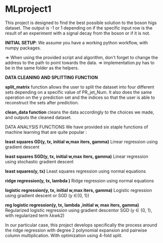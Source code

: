 # MLproject1
This project is designed to find the best possible solution to the boson higs dataset. The output is -1 or 1 depending on if the specific input row
is the result of an experiment with a signal decay from the boson or if it is not.


**INITIAL SETUP**: 
We assume you have a working python workflow, with numpy packages.

=> When using the provided script and algorithm, don't forget to change the address to the path to point towards the data.
=> implementation.py has to be in the same folder as the helpers.


**DATA CLEANING AND SPLITTING FUNCTION**

**split_matrix** function allows the user to split the dataset into four different sets depending on a specific value of PR_jet_Num. It also does the same operation on the y prediction set and the indices so that the user is able to reconstruct the sets after prediction.


**clean_data function** cleans the data accordingly to the choices we made, and outputs the cleaned dataset.


DATA ANALYSIS FUNCTIONS
We have provided six staple functions of machine learning that are quite popular : 

**least squares GD(y, tx, initial w,max iters, gamma)**  Linear regression using gradient descent

**least squares SGD(y, tx, initial w,max iters, gamma)**  Linear regression using stochastic gradient descent

**least squares(y, tx)**  Least squares regression using normal equations

**ridge regression(y, tx, lambda )**  Ridge regression using normal equations

**logistic regression(y, tx, initial w,max iters, gamma)**  Logistic regression using gradient descent or SGD (y ∈{0, 1})

**reg logistic regression(y, tx, lambda ,initial w, max iters, gamma)**  Regularized logistic regression using gradient descentor SGD (y ∈ {0, 1}, with regularized term λkwk2)


In our particular case, this project develops specifically the process around the ridge regression with degree 2 polynomial expansion and pairwise column multiplication. With optimization using 4-fold split.







